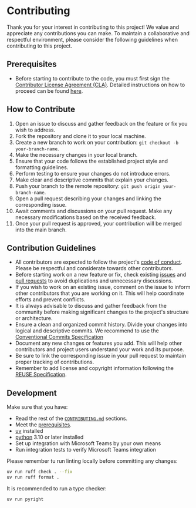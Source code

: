 # Contributing

Thank you for your interest in contributing to this project! We value and appreciate any contributions you can make.
To maintain a collaborative and respectful environment, please consider the following guidelines when contributing to
this project.

## Prerequisites

- Before starting to contribute to the code, you must first sign the
  [Contributor License Agreement (CLA)](https://github.com/InditexTech/foss/blob/main/documents/ITX_OSS_CLA.pdf).
  Detailed instructions on how to proceed can be found [here](https://github.com/InditexTech/foss/blob/main/CONTRIBUTING.md).

## How to Contribute

1. Open an issue to discuss and gather feedback on the feature or fix you wish to address.
2. Fork the repository and clone it to your local machine.
3. Create a new branch to work on your contribution: `git checkout -b your-branch-name`.
4. Make the necessary changes in your local branch.
5. Ensure that your code follows the established project style and formatting guidelines.
6. Perform testing to ensure your changes do not introduce errors.
7. Make clear and descriptive commits that explain your changes.
8. Push your branch to the remote repository: `git push origin your-branch-name`.
9. Open a pull request describing your changes and linking the corresponding issue.
10. Await comments and discussions on your pull request. Make any necessary modifications based on the received feedback.
11. Once your pull request is approved, your contribution will be merged into the main branch.

## Contribution Guidelines

- All contributors are expected to follow the project's [code of conduct](CODE_of_CONDUCT.md). Please be respectful and
considerate towards other contributors.
- Before starting work on a new feature or fix, check existing [issues](../../issues) and [pull requests](../../pulls)
to avoid duplications and unnecessary discussions.
- If you wish to work on an existing issue, comment on the issue to inform other contributors that you are working on it.
This will help coordinate efforts and prevent conflicts.
- It is always advisable to discuss and gather feedback from the community before making significant changes to the
project's structure or architecture.
- Ensure a clean and organized commit history. Divide your changes into logical and descriptive commits. We recommend to use the [Conventional Commits Specification](https://www.conventionalcommits.org/en/v1.0.0/)
- Document any new changes or features you add. This will help other contributors and project users understand your work
and its purpose.
- Be sure to link the corresponding issue in your pull request to maintain proper tracking of contributions.
- Remember to add license and copyright information following the [REUSE Specification](https://reuse.software/spec/#copyright-and-licensing-information).

## Development

Make sure that you have:

- Read the rest of the [`CONTRIBUTING.md`](CONTRIBUTING.md) sections.
- Meet the [prerequisites](#prerequisites).
- [uv](https://github.com/astral-sh/uv) installed
- [python](https://www.python.org/) 3.10 or later installed
- Set up integration with Microsoft Teams by your own means
- Run integration tests to verify Microsoft Teams integration

Please remember tu run linting locally before committing any changes:

```bash
uv run ruff check . --fix
uv run ruff format .
```

It is recommended to run a type checker:

```bash
uv run pyright
```

